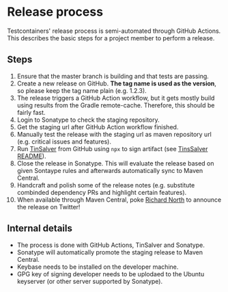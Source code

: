# Release process

Testcontainers' release process is semi-automated through GitHub Actions. This describes the basic steps for a project member to perform a release.

## Steps

1. Ensure that the master branch is building and that tests are passing.
1. Create a new release on GitHub. **The tag name is used as the version**, so please keep the tag name plain (e.g. 1.2.3).
1. The release triggers a GitHub Action workflow, but it gets mostly build using results from the Gradle remote-cache. Therefore, this should be fairly fast.
1. Login to Sonatype to check the staging repository.
1. Get the staging url after GitHub Action workflow finished.
1. Manually test the release with the staging url as maven repository url (e.g. critical issues and features).
1. Run [TinSalver](https://github.com/bsideup/tinsalver) from GitHub using `npx` to sign artifact (see [TinsSalver README](https://github.com/bsideup/tinsalver/blob/main/README.md)).
1. Close the release in Sonatype. This will evaluate the release based on given Sontaype rules and afterwards automatically sync to Maven Central.
1. Handcraft and polish some of the release notes (e.g. substitute combinded dependency PRs and highlight certain features).
1. When available through Maven Central, poke [Richard North](https://github.com/rnorth) to announce the release on Twitter!

## Internal details

* The process is done with GitHub Actions, TinSalver and Sonatype.
* Sonatype will automatically promote the staging release to Maven Central.
* Keybase needs to be installed on the developer machine.
* GPG key of signing developer needs to be uplodaed to the Ubuntu keyserver (or other server supported by Sonatype).
